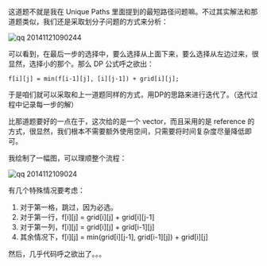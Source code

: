 这道题不就是我在 Unique Paths 里面提到的最短路径问题嘛。不过其实解法和那道题类似，我们还是采取划分子问题的方式来分析：

![qq 20141121090244](https://cloud.githubusercontent.com/assets/1147451/5136484/dc951e00-7163-11e4-85d9-cd40a20c7e1e.png)

可以看到，在最后一步的选择中，要么选择从上面下来，要么选择从左边过来，很显然，选择小的那个。那么 DP 公式呼之欲出：

    f[i][j] = min(f[i-1][j], [i][j-1]) + grid[i][j];

于是咱们就可以采取和上一道题同样的方式，用DP的思路来进行迭代了。（迭代过程中记录每一步的解）

比那道题要好的一点在于，这次给的是一个 vector，而且采用的是 reference 的方式，很显然，我们根本不需要额外使用空间，只需要将时间复杂度尽量降低即可。

我绘制了一幅图，可以理顺整个流程：

![qq 2014112109024](https://cloud.githubusercontent.com/assets/1147451/5136536/a308d496-7164-11e4-8bef-82a634b85489.png)

有几个特殊情况要考虑：

1. 对于第一格，跳过，因为必选。
2. 对于第一行，f[i][j] = grid[i][j] + grid[i][j-1]
3. 对于第一列，f[i][j] = grid[i][j] + grid[i-1][j]
4. 其余情况下，f[i][j] = min(grid[i][j-1], grid[i-1][j]) + grid[i][j]

然后，几乎代码呼之欲出了。。。
